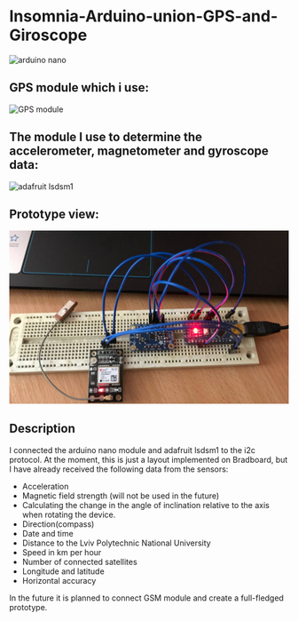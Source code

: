 # Insomnia-Arduino-union-GPS-and-Giroscope
![arduino nano](https://i2.wp.com/www.teachmemicro.com/wp-content/uploads/2019/06/Arduino-Nano-pinout.jpg?fit=1500%2C1500&ssl=1)
## GPS module which i use:
![GPS module](https://images.prom.ua/785520852_w500_h500_gsm-gprs-modul.jpg)
## The module I use to determine the accelerometer, magnetometer and gyroscope data:
![adafruit lsdsm1](https://cdn-learn.adafruit.com/guides/images/000/001/574/medium800/combo.jpg)
## Prototype view:
![Snapshot1](image_2022-06-06_15-55-46.png)
## Description
I connected the arduino nano module and adafruit lsdsm1 to the i2c protocol. At the moment, this is just a layout implemented on Bradboard, but I have already received the following data from the sensors:
+ Acceleration
+ Magnetic field strength (will not be used in the future)
+ Calculating the change in the angle of inclination relative to the axis when rotating the device.
+ Direction(compass)
+ Date and time
+ Distance to the Lviv Polytechnic National University
+ Speed in km per hour
+ Number of connected satellites
+ Longitude and latitude
+ Horizontal accuracy

In the future it is planned to connect GSM module and create a full-fledged prototype.
